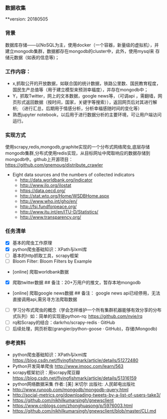 ### 数据收集
**version: 20180505
### 背景
   数据库存储——以NoSQL为主，使用docker（一个容器，新量级的虚拟机），并建立mongodb集群，数据都存在mongodb的cluster中，此外，使用mysql来  存储元数据（如表的信息等)；
### 工作内容： 	
  - x,抓取公开的开放数据，如联合国的统计数据，铁路公里数、国民教育程度，国民生产总值等（用于建立模型来预测幸福度），并存在mongodb中；
  - Y，抓取Twitter，网上的文本数据，google news等，（可调api ，需翻墙，网页形式返回数据（按时间，国家，关键字等搜索）），返回网页后对其进行解析;   （进行汇总，后期用于情感分析，分析幸福感随时间的变化等）
  - 熟悉jupyter notebook，以后用于进行数据分析的主要环境，可让用户端访问运行。
### 实现方式
   使用scrapy,redis,mongodb,graphite实现的一个分布式网络爬虫,底层存储mongodb集群,分布式使用redis实现，从目标网址中爬取响应的数据存储到mongodb中。github上开源项目：https://github.com/gnemoug/distribute_crawler    
   - Eight data sources and the numbers of collected indicators
        - http://data.worldbank.org/indicator
        - http://www.ilo.org/ilostat
        - https://data.oecd.org/
        - http://stat.wto.org/Home/WSDBHome.aspx
        - http://www.who.int/gho/en/
        - http://fsi.fundforpeace.org/
        - http://www.itu.int/en/ITU-D/Statistics/
        - http://www.transparency.org/
### 任务清单
  - [x] 基本的爬虫工作原理
  - [x] python爬虫基础知识：XPath与lxml库
  - [ ] 基本的http抓取工具，scrapy框架
  - [ ] Bloom Filter: Bloom Filters by Example
  - [online] 爬取worldbank数据
  - [x] 爬取twitter数据             ## 备注：20+万用户的推文，暂存本地mongodb
  - [online] 爬取google news数据    ## 备注： google news api已经停用，无法直接调用api,需另寻方法爬取数据
  - [ ] 学习分布式爬虫的概念（学会怎样维护一个所有集群机器能够有效分享的分布式队列）如：简单的实现是python-rq: https://github.com/nvie/rq
  - [ ] rq和Scrapy的结合：darkrho/scrapy-redis · GitHub
  - [ ] 后续处理，网页析取(grangier/python-goose · GitHub)，存储(Mongodb)
### 参考资料  
   - python爬虫基础知识：XPath与lxml库
      https://blog.csdn.net/flyingfishmark/article/details/51272480
   - Python开发简单爬虫
      http://www.imooc.com/learn/563
   - scrapy框架初识：用scrapy爬豆瓣 https://blog.csdn.net/flyingfishmark/article/details/51316159
   - python网络数据采集 作者: [美] 米切尔 出版社: 人民邮电出版社
   - http://www.runoob.com/mongodb/mongodb-query.html
   - http://social-metrics.org/downloading-tweets-by-a-list-of-users-take3/
   - https://github.com/nikhilkumarsingh/gnewsclient
   - https://www.cnblogs.com/zhonghuasong/p/5976003.html
   - https://github.com/nikhilkumarsingh/gnewsclient/blob/master/CLI.md
   
   
